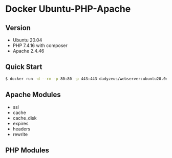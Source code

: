 # Docker Ubuntu-PHP-Apache

## Version
* Ubuntu 20.04
* PHP 7.4.16 with composer
* Apache 2.4.46

## Quick Start
```sh
$ docker run -d --rm -p 80:80 -p 443:443 dadyzeus/webserver:ubuntu20.04-php7.4-apache2.4
```

## Apache Modules
* ssl
* cache
* cache_disk
* expires
* headers
* rewrite

## PHP Modules